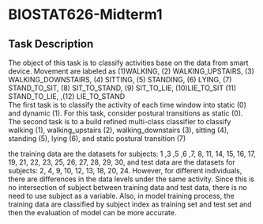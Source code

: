 # BIOSTAT626-Midterm1

## Task Description 

The object of this task is to classify activities base on the data from smart device. Movement are labeled as (1)WALKING,   (2) WALKING_UPSTAIRS,  (3) WALKING_DOWNSTAIRS, (4) SITTING,  (5) STANDING, (6) LYING,            (7) STAND_TO_SIT,      (8) SIT_TO_STAND,      (9) SIT_TO_LIE,        (10)LIE_TO_SIT        (11) STAND_TO_LIE,      ,(12) LIE_TO_STAND  
The first task is to classify the activity of each time window into static (0) and dynamic (1). For this task, consider postural transitions as static (0). 
The second task is to a build refined multi-class classifier to classify walking (1), walking_upstairs (2), walking_downstairs (3), sitting (4), standing (5), lying (6), and static postural transition (7)

the training data are the datasets for subjects: 1 ,3 ,5 ,6 ,7, 8, 11, 14, 15, 16, 17, 19, 21, 22, 23, 25, 26, 27, 28, 29, 30, and test data are the datasets for subjects: 2, 4, 9, 10, 12, 13, 18, 20, 24. 
However, for different individuals, there are differences in the data levels under the same activity. Since this is no intersection of subject between training data and test data, there is no need to use subject as a variable. Also, in model training process, the training data are classified by subject index as training set and test set and then the evaluation of model can be more accurate.


